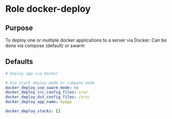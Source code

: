 # Role docker-deploy

## Purpose
To deploy one or multiple docker applications to a server via Docker. Can be done via compose (default) or swarm 


## Defaults
```yml
# Deploy app via Docker

# Use stack deploy mode or compose mode
docker_deploy_use_swarm_mode: no
docker_deploy_src_config_files: srv/
docker_deploy_dst_config_files: /srv/
docker_deploy_app_name: myapp

docker_deploy_stacks: []
```
